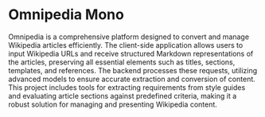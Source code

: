 # Omnipedia Mono

Omnipedia is a comprehensive platform designed to convert and manage Wikipedia articles efficiently. The client-side application allows users to input Wikipedia URLs and receive structured Markdown representations of the articles, preserving all essential elements such as titles, sections, templates, and references. The backend processes these requests, utilizing advanced models to ensure accurate extraction and conversion of content. This project includes tools for extracting requirements from style guides and evaluating article sections against predefined criteria, making it a robust solution for managing and presenting Wikipedia content.
